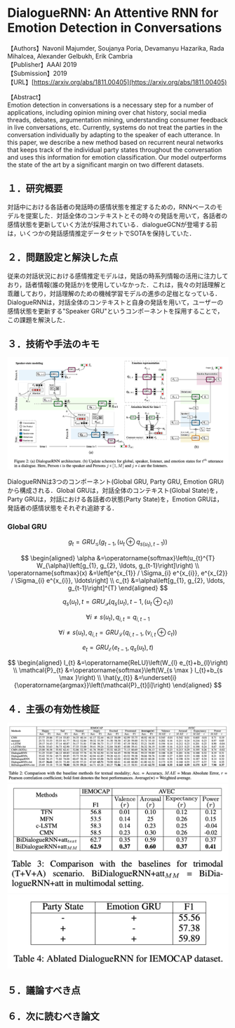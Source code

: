 # DialogueRNN: An Attentive RNN for Emotion Detection in Conversations

【Authors】Navonil Majumder, Soujanya Poria, Devamanyu Hazarika, Rada Mihalcea, Alexander Gelbukh, Erik Cambria  
【Publisher】AAAI 2019   
【Submission】2019  
【URL】[https://arxiv.org/abs/1811.00405](https://arxiv.org/abs/1811.00405)  

【Abstract】  
Emotion detection in conversations is a necessary step for a number of applications, including opinion mining over chat history, social media threads, debates, argumentation mining, understanding consumer feedback in live conversations, etc. Currently, systems do not treat the parties in the conversation individually by adapting to the speaker of each utterance. In this paper, we describe a new method based on recurrent neural networks that keeps track of the individual party states throughout the conversation and uses this information for emotion classification. Our model outperforms the state of the art by a significant margin on two different datasets.  

## １．研究概要  
対話中における各話者の発話時の感情状態を推定するための，RNNベースのモデルを提案した．対話全体のコンテキストとその時々の発話を用いて，各話者の感情状態を更新していく方法が採用されている．dialogueGCNが登場する前は，いくつかの発話感情推定データセットでSOTAを保持していた．  
## ２．問題設定と解決した点  
従来の対話状況における感情推定モデルは，発話の時系列情報の活用に注力しており，話者情報(誰の発話か)を使用していなかった．これは，我々の対話理解と乖離しており，対話理解のための機械学習モデルの進歩の足枷となっている．DialogueRNNは，対話全体のコンテキストと自身の発話を用いて，ユーザーの感情状態を更新する"Speaker GRU"というコンポーネントを採用することで，この課題を解決した．
## ３．技術や手法のキモ  
![Model](../image/Majumder2019/1.png)  

DialogueRNNは3つのコンポーネント(Global GRU, Party GRU, Emotion GRU)から構成される．Global GRUは，対話全体のコンテキスト(Global State)を，Party GRUは，対話における各話者の状態(Party State)を，Emotion GRUは，発話者の感情状態をそれぞれ追跡する．  

### Global GRU
$$g_{t}=G R U_{\mathcal{G}}\left(g_{t-1},\left(u_{t} \oplus q_{s\left(u_{t}\right), t-1}\right)\right)$$  

$$
\begin{aligned}
\alpha &=\operatorname{softmax}\left(u_{t}^{T} W_{\alpha}\left[g_{1}, g_{2}, \ldots, g_{t-1}\right]\right) \\
\operatorname{softmax}(x) &=\left[e^{x_{1}} / \Sigma_{i} e^{x_{i}}, e^{x_{2}} / \Sigma_{i} e^{x_{i}}, \ldots\right] \\
c_{t} &=\alpha\left[g_{1}, g_{2}, \ldots, g_{t-1}\right]^{T}
\end{aligned}
$$  

$$
q_{s}\left(u_{t}\right), t=G R U_{\mathcal{P}}\left(q_{s}\left(u_{t}\right), t-1,\left(u_{t} \oplus c_{t}\right)\right)
$$

$$
\forall i \neq s\left(u_{t}\right), q_{i, t}=q_{i, t-1}
$$

$$
\forall i \neq s\left(u_{t}\right), q_{i, t}=G R U_{\mathcal{L}}\left(q_{i, t-1},\left(v_{i, t} \oplus c_{t}\right)\right)
$$

$$
e_{t}=G R U_{\mathcal{E}}\left(e_{t-1}, q_{s}\left(u_{t}\right), t\right)
$$  

$$
\begin{aligned}
l_{t} &=\operatorname{ReLU}\left(W_{l} e_{t}+b_{l}\right) \\
\mathcal{P}_{t} &=\operatorname{softmax}\left(W_{s \max } l_{t}+b_{s \max }\right) \\
\hat{y_{t}} &=\underset{i}{\operatorname{argmax}}\left(\mathcal{P}_{t}[i]\right)
\end{aligned}
$$
## ４．主張の有効性検証  
![Model](../image/Majumder2019/2.png)
![Model](../image/Majumder2019/3.png)
![Model](../image/Majumder2019/4.png)
## ５．議論すべき点
## ６．次に読むべき論文
